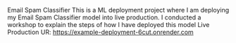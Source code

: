Email Spam Classifier
This is a ML deployment project where I am deploying my Email Spam Classifier model into live production. I conducted a workshop to explain the steps of how I have deployed this model
Live Production UR: https://example-deployment-6cut.onrender.com
